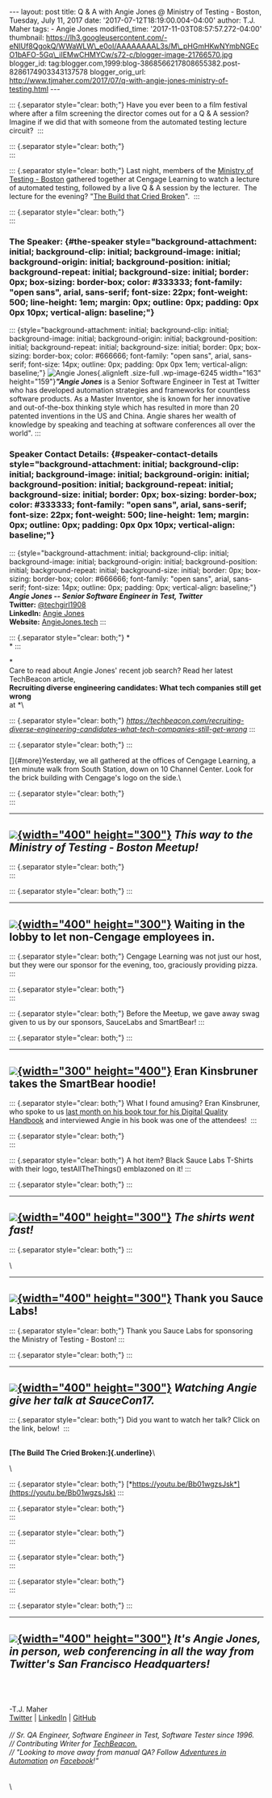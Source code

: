 \-\-- layout: post title: Q & A with Angie Jones @ Ministry of Testing -
Boston, Tuesday, July 11, 2017 date: \'2017-07-12T18:19:00.004-04:00\'
author: T.J. Maher tags: - Angie Jones modified\_time:
\'2017-11-03T08:57:57.272-04:00\' thumbnail:
https://lh3.googleusercontent.com/-eNIUf8QgokQ/WWaWLW\_e0oI/AAAAAAAAL3s/M\_pHGmHKwNYmbNGEcO1bAFO-5Gq\_iIEMwCHMYCw/s72-c/blogger-image-21766570.jpg
blogger\_id:
tag:blogger.com,1999:blog-3868566217808655382.post-8286174903343137578
blogger\_orig\_url:
http://www.tjmaher.com/2017/07/q-with-angie-jones-ministry-of-testing.html
\-\--

::: {.separator style="clear: both;"}
Have you ever been to a film festival where after a film screening the
director comes out for a Q & A session? Imagine if we did that with
someone from the automated testing lecture circuit? 
:::

::: {.separator style="clear: both;"}
\
:::

::: {.separator style="clear: both;"}
Last night, members of the [Ministry of Testing -
Boston](https://www.meetup.com/ministry-of-testing-boston) gathered
together at Cengage Learning to watch a lecture of automated testing,
followed by a live Q & A session by the lecturer.  The lecture for the
evening? \"[The Build that Cried
Broken](https://youtu.be/Bb01wgzsJsk)\". 
:::

::: {.separator style="clear: both;"}
\
:::

### The Speaker: {#the-speaker style="background-attachment: initial; background-clip: initial; background-image: initial; background-origin: initial; background-position: initial; background-repeat: initial; background-size: initial; border: 0px; box-sizing: border-box; color: #333333; font-family: "open sans", arial, sans-serif; font-size: 22px; font-weight: 500; line-height: 1em; margin: 0px; outline: 0px; padding: 0px 0px 10px; vertical-align: baseline;"}

::: {style="background-attachment: initial; background-clip: initial; background-image: initial; background-origin: initial; background-position: initial; background-repeat: initial; background-size: initial; border: 0px; box-sizing: border-box; color: #666666; font-family: "open sans", arial, sans-serif; font-size: 14px; outline: 0px; padding: 0px 0px 1em; vertical-align: baseline;"}
![Angie
Jones](http://www.softwaretestpro.com/wp-content/uploads/2017/05/Angie-Jones.gif){.alignleft
.size-full .wp-image-6245 width="163" height="159"}***\"Angie
Jones*** is a Senior Software Engineer in Test at Twitter who has
developed automation strategies and frameworks for countless software
products. As a Master Inventor, she is known for her innovative and
out-of-the-box thinking style which has resulted in more than 20
patented inventions in the US and China. Angie shares her wealth of
knowledge by speaking and teaching at software conferences all over the
world\".
:::

### Speaker Contact Details: {#speaker-contact-details style="background-attachment: initial; background-clip: initial; background-image: initial; background-origin: initial; background-position: initial; background-repeat: initial; background-size: initial; border: 0px; box-sizing: border-box; color: #333333; font-family: "open sans", arial, sans-serif; font-size: 22px; font-weight: 500; line-height: 1em; margin: 0px; outline: 0px; padding: 0px 0px 10px; vertical-align: baseline;"}

::: {style="background-attachment: initial; background-clip: initial; background-image: initial; background-origin: initial; background-position: initial; background-repeat: initial; background-size: initial; border: 0px; box-sizing: border-box; color: #666666; font-family: "open sans", arial, sans-serif; font-size: 14px; outline: 0px; padding: 0px; vertical-align: baseline;"}
***Angie Jones -- Senior Software Engineer in Test, Twitter***\
**Twitter:** [\@techgirl1908](https://twitter.com/techgirl1908)\
**LinkedIn:** [Angie Jones](http://www.linkedin.com/in/angiejones)\
**Website:** [AngieJones.tech](http://www.angiejones.tech/)
:::

::: {.separator style="clear: both;"}
*\
*
:::

*\
Care to read about Angie Jones\' recent job search? Read her latest
TechBeacon article,\
**Recruiting diverse engineering candidates: What tech companies still
get wrong**\
at *\

::: {.separator style="clear: both;"}
*<https://techbeacon.com/recruiting-diverse-engineering-candidates-what-tech-companies-still-get-wrong>*
:::

::: {.separator style="clear: both;"}
:::

[]{#more}Yesterday, we all gathered at the offices of Cengage Learning,
a ten minute walk from South Station, down on 10 Channel Center. Look
for the brick building with Cengage\'s logo on the side.\

::: {.separator style="clear: both;"}
\
:::

  ---------------------------------------------------------------------------------------------------------------------------------------------------------------------------------------------------------------------------------------------------------------------------------------------------------------------------------
   [![](https://lh3.googleusercontent.com/-eNIUf8QgokQ/WWaWLW_e0oI/AAAAAAAAL3s/M_pHGmHKwNYmbNGEcO1bAFO-5Gq_iIEMwCHMYCw/s400/blogger-image-21766570.jpg){width="400" height="300"}](https://lh3.googleusercontent.com/-eNIUf8QgokQ/WWaWLW_e0oI/AAAAAAAAL3s/M_pHGmHKwNYmbNGEcO1bAFO-5Gq_iIEMwCHMYCw/s640/blogger-image-21766570.jpg)
                                                                                                                                       *This way to the Ministry of Testing - Boston Meetup!*
  ---------------------------------------------------------------------------------------------------------------------------------------------------------------------------------------------------------------------------------------------------------------------------------------------------------------------------------

::: {.separator style="clear: both;"}
\
:::

::: {.separator style="clear: both;"}
:::

  ---------------------------------------------------------------------------------------------------------------------------------------------------------------------------------------------------------------------------------------------------------------------------------------------------------------------------------------
   [![](https://lh3.googleusercontent.com/-o5Y_g9rw5Fc/WWaWHFPxakI/AAAAAAAAL3U/kL96CpnZLyYDtp1bdVv4WYeDADMrYU3wwCHMYCw/s400/blogger-image--1920607920.jpg){width="400" height="300"}](https://lh3.googleusercontent.com/-o5Y_g9rw5Fc/WWaWHFPxakI/AAAAAAAAL3U/kL96CpnZLyYDtp1bdVv4WYeDADMrYU3wwCHMYCw/s640/blogger-image--1920607920.jpg)
                                                                                                                                          Waiting in the lobby to let non-Cengage employees in. 
  ---------------------------------------------------------------------------------------------------------------------------------------------------------------------------------------------------------------------------------------------------------------------------------------------------------------------------------------

::: {.separator style="clear: both;"}
Cengage Learning was not just our host, but they were our sponsor for
the evening, too, graciously providing pizza. 
:::

::: {.separator style="clear: both;"}
\
:::

::: {.separator style="clear: both;"}
Before the Meetup, we gave away swag given to us by our sponsors,
SauceLabs and SmartBear!
:::

::: {.separator style="clear: both;"}
:::

  -----------------------------------------------------------------------------------------------------------------------------------------------------------------------------------------------------------------------------------------------------------------------------------------------------------------------------------
   [![](https://lh3.googleusercontent.com/-F8QaHyOi1dU/WWaWKIxQOfI/AAAAAAAAL3k/wBi-13goSZcFR6lN5jgg44_95mHdL_-RwCHMYCw/s400/blogger-image-844960249.jpg){width="300" height="400"}](https://lh3.googleusercontent.com/-F8QaHyOi1dU/WWaWKIxQOfI/AAAAAAAAL3k/wBi-13goSZcFR6lN5jgg44_95mHdL_-RwCHMYCw/s640/blogger-image-844960249.jpg)
                                                                                                                                             Eran Kinsbruner takes the SmartBear hoodie! 
  -----------------------------------------------------------------------------------------------------------------------------------------------------------------------------------------------------------------------------------------------------------------------------------------------------------------------------------

::: {.separator style="clear: both;"}
What I found amusing? Eran Kinsbruner, who spoke to us [last month on
his book tour for his Digital Quality
Handbook](http://www.tjmaher.com/2017/06/notes-from-eran-kinsbruner-talk-digital.html)
and interviewed Angie in his book was one of the attendees! 
:::

::: {.separator style="clear: both;"}
\
:::

::: {.separator style="clear: both;"}
A hot item? Black Sauce Labs T-Shirts with their logo,
testAllTheThings() emblazoned on it!
:::

::: {.separator style="clear: both;"}
:::

  -----------------------------------------------------------------------------------------------------------------------------------------------------------------------------------------------------------------------------------------------------------------------------------------------------------------------------------
   [![](https://lh3.googleusercontent.com/-y0Gx0yvZwSE/WWaWH98NpyI/AAAAAAAAL3Y/uKBKrf4h9KswADfGp2jYF6iI3xmc6ft6QCHMYCw/s400/blogger-image-553602798.jpg){width="400" height="300"}](https://lh3.googleusercontent.com/-y0Gx0yvZwSE/WWaWH98NpyI/AAAAAAAAL3Y/uKBKrf4h9KswADfGp2jYF6iI3xmc6ft6QCHMYCw/s640/blogger-image-553602798.jpg)
                                                                                                                                                        *The shirts went fast!*
  -----------------------------------------------------------------------------------------------------------------------------------------------------------------------------------------------------------------------------------------------------------------------------------------------------------------------------------

::: {.separator style="clear: both;"}
:::

\

  -------------------------------------------------------------------------------------------------------------------------------------------------------------------------------------------------------------------------------------------------------------------------------------------------------------------------------------
   [![](https://lh3.googleusercontent.com/-NafKkwy3xlA/WWaWKmuyOCI/AAAAAAAAL3o/TgiQV8Vmezwt4Tt4UcCykAqvY_LFLnY3ACHMYCw/s400/blogger-image--785244087.jpg){width="400" height="300"}](https://lh3.googleusercontent.com/-NafKkwy3xlA/WWaWKmuyOCI/AAAAAAAAL3o/TgiQV8Vmezwt4Tt4UcCykAqvY_LFLnY3ACHMYCw/s640/blogger-image--785244087.jpg)
                                                                                                                                                          Thank you Sauce Labs!
  -------------------------------------------------------------------------------------------------------------------------------------------------------------------------------------------------------------------------------------------------------------------------------------------------------------------------------------

::: {.separator style="clear: both;"}
Thank you Sauce Labs for sponsoring the Ministry of Testing - Boston!
:::

::: {.separator style="clear: both;"}
:::

  -------------------------------------------------------------------------------------------------------------------------------------------------------------------------------------------------------------------------------------------------------------------------------------------------------------------------------------
   [![](https://lh3.googleusercontent.com/-XPFle-6coUg/WWaWJUPsHpI/AAAAAAAAL3g/uMDXyz5q52sjHBuQ6XNeVFszdrTu4-9YQCHMYCw/s400/blogger-image-1246767963.jpg){width="400" height="300"}](https://lh3.googleusercontent.com/-XPFle-6coUg/WWaWJUPsHpI/AAAAAAAAL3g/uMDXyz5q52sjHBuQ6XNeVFszdrTu4-9YQCHMYCw/s640/blogger-image-1246767963.jpg)
                                                                                                                                              *Watching Angie give her talk at SauceCon17.*
  -------------------------------------------------------------------------------------------------------------------------------------------------------------------------------------------------------------------------------------------------------------------------------------------------------------------------------------

::: {.separator style="clear: both;"}
Did you want to watch her talk? Click on the link, below! 
:::

\
**[The Build The Cried Broken:]{.underline}**\

\

::: {.separator style="clear: both;"}
[*https://youtu.be/Bb01wgzsJsk*](https://youtu.be/Bb01wgzsJsk)
:::

::: {.separator style="clear: both;"}
\
:::

::: {.separator style="clear: both;"}
\
:::

::: {.separator style="clear: both;"}
\
:::

::: {.separator style="clear: both;"}
\
:::

::: {.separator style="clear: both;"}
:::

  -------------------------------------------------------------------------------------------------------------------------------------------------------------------------------------------------------------------------------------------------------------------------------------------------------------------------------------
   [![](https://lh3.googleusercontent.com/-tdEajahjiC8/WWaWIngjJsI/AAAAAAAAL3c/7Oixswd2ObYzdZFrut8m9qXa38PKLJg5wCHMYCw/s400/blogger-image-1077329431.jpg){width="400" height="300"}](https://lh3.googleusercontent.com/-tdEajahjiC8/WWaWIngjJsI/AAAAAAAAL3c/7Oixswd2ObYzdZFrut8m9qXa38PKLJg5wCHMYCw/s640/blogger-image-1077329431.jpg)
                                                                                                               *It\'s Angie Jones, in person, web conferencing in all the way from Twitter\'s San Francisco Headquarters!*
  -------------------------------------------------------------------------------------------------------------------------------------------------------------------------------------------------------------------------------------------------------------------------------------------------------------------------------------

\
\
\
-T.J. Maher\
[Twitter](https://twitter.com/tjmaher1) \| [LinkedIn](https://www.linkedin.com/in/tjmaher1) \| [GitHub](https://github.com/tjmaher)\
\
*// Sr. QA Engineer, Software Engineer in Test, Software Tester since
1996.\
// Contributing Writer
for [TechBeacon.](http://techbeacon.com/contributors/thomas-maher)\
// \"Looking to move away from manual QA? Follow [Adventures in
Automation](http://www.tjmaher.com/) on [Facebook](https://www.facebook.com/AdventuresInAutomation/)!\"*\
\
\
\
